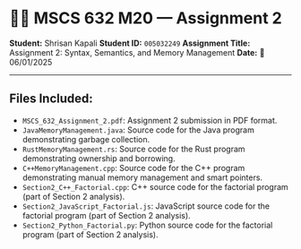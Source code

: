 # 🧑‍💻 MSCS 632 M20 — Assignment 2

**Student:** Shrisan Kapali
**Student ID:** `005032249`
**Assignment Title:** Assignment 2: Syntax, Semantics, and Memory Management
**Date:** 📅 06/01/2025

---

## Files Included:

- `MSCS_632_Assignment_2.pdf`: Assignment 2 submission in PDF format.
- `JavaMemoryManagement.java`: Source code for the Java program demonstrating garbage collection.
- `RustMemoryManagement.rs`: Source code for the Rust program demonstrating ownership and borrowing.
- `C++MemoryManagement.cpp`: Source code for the C++ program demonstrating manual memory management and smart pointers.
- `Section2_C++_Factorial.cpp`: C++ source code for the factorial program (part of Section 2 analysis).
- `Section2_JavaScript_Factorial.js`: JavaScript source code for the factorial program (part of Section 2 analysis).
- `Section2_Python_Factorial.py`: Python source code for the factorial program (part of Section 2 analysis).
